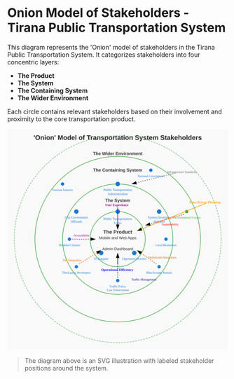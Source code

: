 # Onion Model of Stakeholders - Tirana Public Transportation System

This diagram represents the 'Onion' model of stakeholders in the Tirana Public Transportation System. It categorizes stakeholders into four concentric layers:

- **The Product**
- **The System**
- **The Containing System**
- **The Wider Environment**

Each circle contains relevant stakeholders based on their involvement and proximity to the core transportation product.

![Onion Model](./onion-model.svg)

> The diagram above is an SVG illustration with labeled stakeholder positions around the system.
